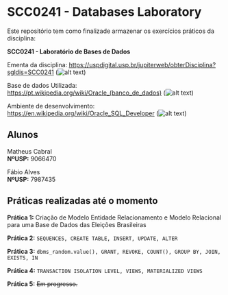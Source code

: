 # SCC0241 - Databases Laboratory


Este repositório tem como finalizade armazenar os exercícios práticos da disciplina: 

<b>SCC0241 - Laboratório de Bases de Dados</b>

Ementa da disciplina: https://uspdigital.usp.br/jupiterweb/obterDisciplina?sgldis=SCC0241 (![alt text](http://www.dicasgerais.com/wp-content/uploads/2011/09/site-da-usp-64x64.gif "Logo USP"))

Base de dados Utilizada: https://pt.wikipedia.org/wiki/Oracle_(banco_de_dados) (![alt text](http://d2.alternativeto.net/dist/icons/oracle-database_75791.png?width=64&height=64&mode=crop&upscale=false "Logo Oracle DB"))

Ambiente de desenvolvimento: https://en.wikipedia.org/wiki/Oracle_SQL_Developer (![alt text](http://www.oracle.com/technetwork/developer-tools/sql-developer/sqldev-64-2015-2530893.png "Logo SQL Developer"))

## Alunos

Matheus Cabral  
<b>NºUSP:</b> 9066470

Fábio Alves   
<b>NºUSP:</b> 7987435

## Práticas realizadas até o momento

<b>Prática 1:</b> Criação de Modelo Entidade Relacionamento e Modelo Relacional para uma Base de Dados das Eleições Brasileiras

<b>Prática 2:</b> `SEQUENCES, CREATE TABLE, INSERT, UPDATE, ALTER`

<b>Prática 3:</b> `dbms_random.value(), GRANT, REVOKE, COUNT(), GROUP BY, JOIN, EXISTS, IN`

<b>Prática 4:</b> `TRANSACTION ISOLATION LEVEL, VIEWS, MATERIALIZED VIEWS`

<b>Prática 5:</b> ~~Em progresso.~~

